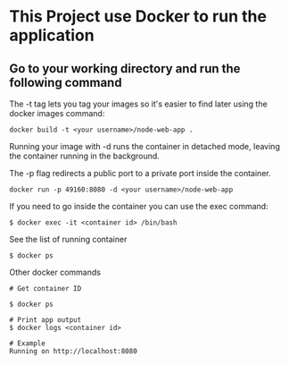 # This Project use Docker to run the application

## Go to your working directory and run the following command

The -t tag lets you tag your images so it's easier to find later using the docker images command:

````
docker build -t <your username>/node-web-app .
````
  
Running your image with -d runs the container in detached mode, leaving the container running in the background.

The -p flag redirects a public port to a private port inside the container.
````
docker run -p 49160:8080 -d <your username>/node-web-app
````

If you need to go inside the container you can use the exec command:

````
$ docker exec -it <container id> /bin/bash
````
See the list of running container

````
$ docker ps
````

Other docker commands
````
# Get container ID

$ docker ps

# Print app output
$ docker logs <container id>

# Example
Running on http://localhost:8080
````